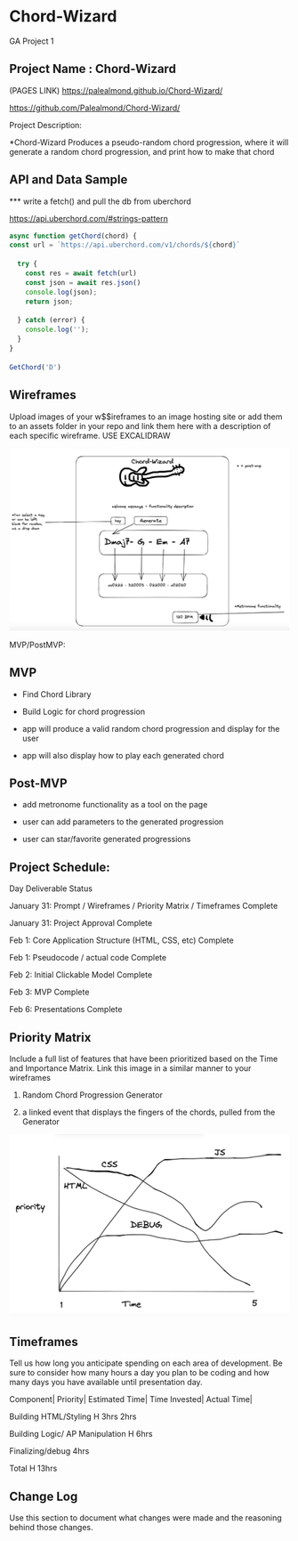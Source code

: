 # Chord-Wizard
GA Project 1

## Project Name : Chord-Wizard
(PAGES LINK)
https://palealmond.github.io/Chord-Wizard/


https://github.com/Palealmond/Chord-Wizard/

Project Description:
 
*Chord-Wizard Produces a pseudo-random chord progression, where it will generate a random chord progression, and print how to make that chord
## API and Data Sample

*** write a fetch() and pull the db from uberchord

https://api.uberchord.com/#strings-pattern




```js
async function getChord(chord) {
const url = `https://api.uberchord.com/v1/chords/${chord}`

  try {
    const res = await fetch(url)
    const json = await res.json()
    console.log(json);
    return json;
  
  } catch (error) {
    console.log('');
  }
}

GetChord('D')
```

## Wireframes
Upload images of your w$$ireframes to an image hosting site or add them to an assets folder in your repo and link them here with a description of each specific wireframe.
USE EXCALIDRAW

![image](/Images/Wireframe.png)


MVP/PostMVP:

## MVP

- Find Chord Library

- Build Logic for chord progression

- app will produce a valid random chord progression and display for the user

- app will also display how to play each generated chord

## Post-MVP

- add metronome functionality as a tool on the page

- user can add parameters to the generated progression

- user can star/favorite generated progressions


## Project Schedule:


Day	Deliverable	Status

January 31:	Prompt / Wireframes / Priority Matrix / Timeframes	Complete

January 31:		Project Approval	Complete

Feb 1:		Core Application Structure (HTML, CSS, etc) Complete

Feb 1:		Pseudocode / actual code	Complete

Feb 2:		Initial Clickable Model	Complete

Feb 3:	MVP	Complete

Feb 6:	Presentations	Complete

## Priority Matrix
Include a full list of features that have been prioritized based on the Time and Importance Matrix. Link this image in a similar manner to your wireframes

1) Random Chord Progression Generator

2) a linked event that displays the fingers of the chords, pulled from the Generator

![img](/Images/matrix.png)


## Timeframes
Tell us how long you anticipate spending on each area of development. Be sure to consider how many hours a day you plan to be coding and how many days you have available until presentation day.

Component|	Priority|	Estimated Time|	Time Invested|	Actual Time|

Building HTML/Styling	H	  3hrs            2hrs

Building Logic/ AP Manipulation	H	6hrs

Finalizing/debug	4hrs

Total	H	13hrs	

## Change Log
Use this section to document what changes were made and the reasoning behind those changes.

